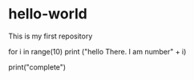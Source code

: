 # hello-world
This is my first repository


for i in range(10)
  print ("hello There. I am number" + i)

print("complete")
